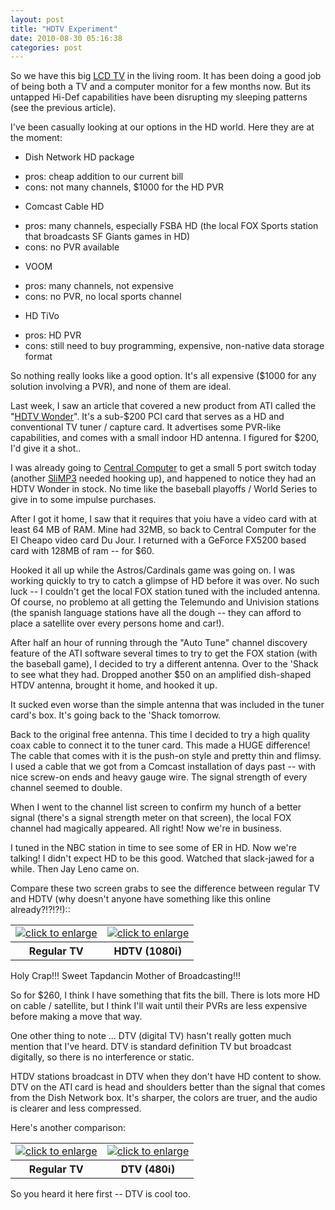```yaml
---
layout: post
title: "HDTV Experiment"
date: 2010-08-30 05:16:38
categories: post
---
```

So we have this big <a href='http://www.sharpusa.com/products/ModelLanding/0,1058,1040,00.html'>LCD TV</a> in the living room.  It has
been doing a good job of being both a TV and a
computer monitor for a few months now.  But its
untapped Hi-Def capabilities have been disrupting my
sleeping patterns (see the previous article).

I've been casually looking at our options in the HD
world.  Here they are at the moment:

* Dish Network HD package<br/>
 - pros: cheap addition to our current bill<br/>
 - cons: not many channels, $1000 for the HD PVR

* Comcast Cable HD<br/>
 - pros: many channels, especially FSBA HD (the local FOX Sports station that broadcasts SF Giants games in HD)<br/>
 - cons: no PVR available

* VOOM<br/>
 - pros: many channels, not expensive<br/>
 - cons: no PVR, no local sports channel

* HD TiVo<br/>
 - pros: HD PVR<br/>
 - cons: still need to buy programming, expensive,
non-native data storage format

So nothing really looks like a good option.  It's all
expensive ($1000 for any solution involving a PVR),
and none of them are ideal.

Last week, I saw an article that covered a new product
from ATI called the "<a href='http://www.ati.com/products/hdtvwonder/index.html'>HDTV Wonder</a>".  It's a sub-$200
PCI card that serves as a HD and conventional TV tuner
/ capture card.  It advertises some PVR-like
capabilities, and comes with a small indoor HD
antenna.  I figured for $200, I'd give it a shot..

I was already going to <a
href='http://www.centralcomputer.com/'>Central
Computer</a> to get a small 5 port switch today
(another <a href='http://slimdevices.com/'>SliMP3</a>
needed hooking up), and happened to notice they had an
HDTV Wonder in stock.  No time like the baseball
playoffs / World Series to give in to some impulse purchases.

After I got it home, I saw that it requires that yoiu have a video card with at least 64 MB of RAM. 
Mine had 32MB, so back to Central Computer for the El
Cheapo video card Du Jour.  I returned with a GeForce
FX5200 based card with 128MB of ram -- for $60.

Hooked it all up while the Astros/Cardinals game was
going on.  I was working quickly to try to catch a
glimpse of HD before it was over.  No such luck -- I
couldn't get the local FOX station tuned with the
included antenna.  Of course, no problemo at all
getting the Telemundo and Univision stations (the
spanish language stations have all the dough -- they
can afford to place a satellite over every persons
home and car!).  

After half an hour of running through the "Auto Tune"
channel discovery feature of the ATI software several
times to try to get the FOX station (with the baseball
game), I decided to try a different antenna.  Over to
the 'Shack to see what they had.  Dropped another $50
on an amplified dish-shaped HTDV antenna, brought it
home, and hooked it up.  

It sucked even worse than the simple antenna that
was included in the tuner card's box.  It's going back
to the 'Shack tomorrow.

Back to the original free antenna.  This time I decided to try a high quality coax cable to connect it to the tuner card.  This made a HUGE difference!  The cable that comes with it is the push-on style and pretty thin and flimsy.  I used a cable that we got from a Comcast installation of days past -- with nice screw-on ends and heavy gauge wire.  The signal strength of every channel seemed to double.  

When I went to the channel list screen to confirm my hunch of a better signal (there's a signal strength meter on that screen), the local FOX channel had magically appeared.  All right!  Now we're in business.

I tuned in the
NBC station in time to see some of ER in HD.  Now
we're talking!  I didn't expect HD to be this good.  Watched that slack-jawed for a while.  Then Jay Leno came on.  

Compare these two screen grabs to see the difference between regular TV and HDTV (why doesn't anyone have something like this online already?!?!?!):: 

<table><tr><td>
  <a href='/blog_images/sdtv.jpg'><img src='/blog_images/sdtv_small.jpg' alt='click to enlarge'/></a>
</td><td>
  <a
href='/blog_images/hdtv.jpg'><img src='/blog_images/hdtv_small.jpg' alt='click to enlarge'/></a>
</td></tr>
<tr><th>Regular TV</th><th>HDTV (1080i)</th></tr></table>

Holy
Crap!!!  Sweet Tapdancin Mother of Broadcasting!!!  

So for $260, I think I have something that fits the bill.  There is
lots more HD on cable / satellite, but I think I'll
wait until their PVRs are less expensive before making
a move that way.

One other thing to note ... DTV (digital TV) hasn't really gotten much mention that I've heard.  DTV is standard definition TV but broadcast digitally, so there is no interference or static.

HTDV stations broadcast in DTV when they don't have HD content to show.  DTV on the ATI card is head and shoulders better than the signal that comes from the Dish Network box.  It's sharper, the colors are truer, and the audio is clearer and less compressed.  

Here's another comparison:

<table><tr><td>
  <a href='/blog_images/sdtv2.jpg'><img src='/blog_images/sdtv2_small.jpg' alt='click to enlarge'/></a>
</td><td>
  <a
href='/blog_images/dtv.jpg'><img src='/blog_images/dtv_small.jpg' alt='click to enlarge'/></a>
</td></tr>
<tr><th>Regular TV</th><th>DTV (480i)</th></tr></table>

So you heard it here first -- DTV is cool too.
